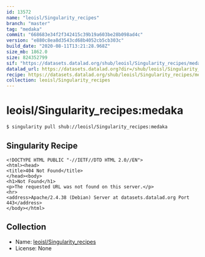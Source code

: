 ```yaml
---
id: 13572
name: "leoisl/Singularity_recipes"
branch: "master"
tag: "medaka"
commit: "668683e34f2f342415c39b19a603be28b098ad4c"
version: "e880c8ea8d3543cd68b4052cb5cb303c"
build_date: "2020-08-11T13:21:28.968Z"
size_mb: 1862.0
size: 824352799
sif: "https://datasets.datalad.org/shub/leoisl/Singularity_recipes/medaka/2020-08-11-668683e3-e880c8ea/e880c8ea8d3543cd68b4052cb5cb303c.sif"
datalad_url: https://datasets.datalad.org?dir=/shub/leoisl/Singularity_recipes/medaka/2020-08-11-668683e3-e880c8ea/
recipe: https://datasets.datalad.org/shub/leoisl/Singularity_recipes/medaka/2020-08-11-668683e3-e880c8ea/Singularity
collection: leoisl/Singularity_recipes
---
```


# leoisl/Singularity_recipes:medaka

```bash
$ singularity pull shub://leoisl/Singularity_recipes:medaka
```

## Singularity Recipe

```singularity
<!DOCTYPE HTML PUBLIC "-//IETF//DTD HTML 2.0//EN">
<html><head>
<title>404 Not Found</title>
</head><body>
<h1>Not Found</h1>
<p>The requested URL was not found on this server.</p>
<hr>
<address>Apache/2.4.38 (Debian) Server at datasets.datalad.org Port 443</address>
</body></html>
```

## Collection

 - Name: [leoisl/Singularity_recipes](https://github.com/leoisl/Singularity_recipes)
 - License: None

